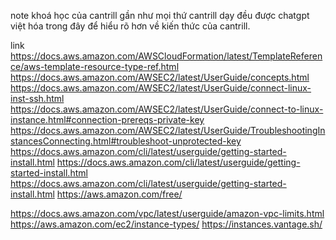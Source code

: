 note khoá học của cantrill
gần như mọi thứ cantrill dạy đều được chatgpt việt hóa trong đây để hiểu rõ hơn về kiến thức của cantrill.

link
https://docs.aws.amazon.com/AWSCloudFormation/latest/TemplateReference/aws-template-resource-type-ref.html
https://docs.aws.amazon.com/AWSEC2/latest/UserGuide/concepts.html
https://docs.aws.amazon.com/AWSEC2/latest/UserGuide/connect-linux-inst-ssh.html
https://docs.aws.amazon.com/AWSEC2/latest/UserGuide/connect-to-linux-instance.html#connection-prereqs-private-key
https://docs.aws.amazon.com/AWSEC2/latest/UserGuide/TroubleshootingInstancesConnecting.html#troubleshoot-unprotected-key
https://docs.aws.amazon.com/cli/latest/userguide/getting-started-install.html
https://docs.aws.amazon.com/cli/latest/userguide/getting-started-install.html
https://docs.aws.amazon.com/cli/latest/userguide/getting-started-install.html
https://aws.amazon.com/free/

https://docs.aws.amazon.com/vpc/latest/userguide/amazon-vpc-limits.html
https://aws.amazon.com/ec2/instance-types/
https://instances.vantage.sh/
